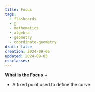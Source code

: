 ```yaml
---
title: Focus
tags:
  - flashcards
  - 🌱
  - mathematics
  - algebra
  - geometry
  - coordinate-geometry
draft: false
creation: 2024-09-05
updated: 2024-09-05
cssclasses: 
---
```

**What is the Focus**
↓
- A fixed point used to define the curve
<!--SR:!2024-12-13,4,270-->
